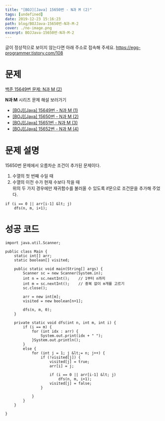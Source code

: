 ```yaml
---
title: "[BOJ][Java] 15650번 - N과 M (2)"
tags: [undefined]
date: 2019-12-23 15:16:23
path: blog/BOJJava-15650번-N과-M-2
cover: ./no-image.png
excerpt: BOJJava-15650번-N과-M-2
---
```

글이 정상적으로 보이지 않는다면 아래 주소로 접속해 주세요.
https://egg-programmer.tistory.com/108
# 문제

[백준 15649번 문제: N과 M (2)](https://www.acmicpc.net/problem/15650)

__N과 M__ 시리즈 문제 해설 보러가기

*   [\[BOJ\]\[Java\] 15649번 - N과 M (1)](https://egg-programmer.tistory.com/105)
*   [\[BOJ\]\[Java\] 15650번 - N과 M (2)](https://egg-programmer.tistory.com/108)
*   [\[BOJ\]\[Java\] 15651번 - N과 M (3)](https://egg-programmer.tistory.com/109)
*   [\[BOJ\]\[Java\] 15652번 - N과 M (4)](https://egg-programmer.tistory.com/110)

# 문제 설명

15650번 문제에서 오름차순 조건이 추가된 문제이다.

1.   수열의 첫 번째 수일 때
2.   수열의 이전 수가 현재 수보다 작을 때  
    위의 두 가지 경우에만 재귀함수를 불러올 수 있도록 if문으로 조건문을 추가해 주었다.

    if (i == 0 || arr[i-1] &lt; j)
        dfs(n, m, i+1);

# 성공 코드

    import java.util.Scanner;
    
    public class Main {
        static int[] arr;
        static boolean[] visited;
    
        public static void main(String[] args) {
            Scanner sc = new Scanner(System.in);
            int n = sc.nextInt();    // 1부터 n까지
            int m = sc.nextInt();    // 중복 없이 m개를 고르기
            sc.close();
    
            arr = new int[m];
            visited = new boolean[n+1];
    
            dfs(n, m, 0);
        }
    
        private static void dfs(int n, int m, int i) {
            if (i == m) {
                for (int idx : arr) {
                    System.out.print(idx + " ");
                }System.out.println();
            }
            else {
                for (int j = 1; j &lt;= n; j++) {
                    if (!visited[j]) {
                        visited[j] = true;
                        arr[i] = j;
    
                        if (i == 0 || arr[i-1] &lt; j)
                            dfs(n, m, i+1);
                        visited[j] = false;
                    }
    
                }
            }
        }
    
    }